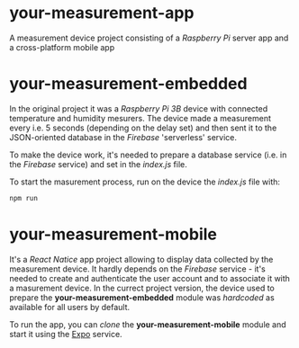 # your-measurement-app
A measurement device project consisting of a *Raspberry Pi* server app and a cross-platform mobile app

# your-measurement-embedded
In the original project it was a *Raspberry Pi 3B* device with connected temperature and humidity mesurers. The device made a measurement every i.e. 5 seconds (depending on the delay set) and then sent it to the JSON-oriented database in the *Firebase* 'serverless' service.

To make the device work, it's needed to prepare a database service (i.e. in the *Firebase* service) and set in the *index.js* file.

To start the masurement process, run on the device the *index.js* file with:

```javascript
npm run
```

# your-measurement-mobile
It's a *React Natice* app project allowing to display data collected by the measurement device. It hardly depends on the *Firebase* service - it's needed to create and authenticate the user account and to associate it with a masurement device. In the currect project version, the device used to prepare the **your-measurement-embedded** module was *hardcoded* as available for all users by default.

To run the app, you can *clone* the **your-measurement-mobile** module and start it using the [Expo](https://guides.github.com/features/mastering-markdown/) service.

